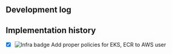 ## Development log

## Implementation history
- [x] ![Infra badge](https://img.shields.io/badge/infra-7B42BC) Add proper policies for EKS, ECR to AWS user
